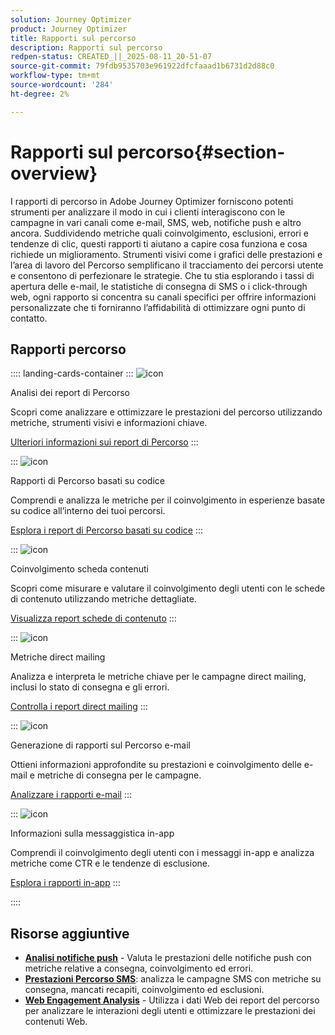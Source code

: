 ```yaml
---
solution: Journey Optimizer
product: Journey Optimizer
title: Rapporti sul percorso
description: Rapporti sul percorso
redpen-status: CREATED_||_2025-08-11_20-51-07
source-git-commit: 79fdb9535703e961922dfcfaaad1b6731d2d88c0
workflow-type: tm+mt
source-wordcount: '284'
ht-degree: 2%

---
```



# Rapporti sul percorso{#section-overview}

I rapporti di percorso in Adobe Journey Optimizer forniscono potenti strumenti per analizzare il modo in cui i clienti interagiscono con le campagne in vari canali come e-mail, SMS, web, notifiche push e altro ancora. Suddividendo metriche quali coinvolgimento, esclusioni, errori e tendenze di clic, questi rapporti ti aiutano a capire cosa funziona e cosa richiede un miglioramento. Strumenti visivi come i grafici delle prestazioni e l’area di lavoro del Percorso semplificano il tracciamento dei percorsi utente e consentono di perfezionare le strategie. Che tu stia esplorando i tassi di apertura delle e-mail, le statistiche di consegna di SMS o i click-through web, ogni rapporto si concentra su canali specifici per offrire informazioni personalizzate che ti forniranno l’affidabilità di ottimizzare ogni punto di contatto.

## Rapporti percorso

:::: landing-cards-container
:::
![icon](https://cdn.experienceleague.adobe.com/icons/chart-line.svg?lang=it)

Analisi dei report di Percorso

Scopri come analizzare e ottimizzare le prestazioni del percorso utilizzando metriche, strumenti visivi e informazioni chiave.

[Ulteriori informazioni sui report di Percorso](../using/reports/journey-global-report-cja.md)
:::

:::
![icon](https://cdn.experienceleague.adobe.com/icons/code-branch.svg?lang=it)

Rapporti di Percorso basati su codice

Comprendi e analizza le metriche per il coinvolgimento in esperienze basate su codice all’interno dei tuoi percorsi.

[Esplora i report di Percorso basati su codice](../using/reports/journey-global-report-cja-code.md)
:::

:::
![icon](https://cdn.experienceleague.adobe.com/icons/puzzle-piece.svg?lang=it)

Coinvolgimento scheda contenuti

Scopri come misurare e valutare il coinvolgimento degli utenti con le schede di contenuto utilizzando metriche dettagliate.

[Visualizza report schede di contenuto](../using/reports/journey-global-report-cja-content.md)
:::

:::
![icon](https://cdn.experienceleague.adobe.com/icons/envelope.svg?lang=it)

Metriche direct mailing

Analizza e interpreta le metriche chiave per le campagne direct mailing, inclusi lo stato di consegna e gli errori.

[Controlla i report direct mailing](../using/reports/journey-global-report-cja-direct.md)
:::

:::
![icon](https://cdn.experienceleague.adobe.com/icons/envelope-open.svg?lang=it)

Generazione di rapporti sul Percorso e-mail

Ottieni informazioni approfondite su prestazioni e coinvolgimento delle e-mail e metriche di consegna per le campagne.

[Analizzare i rapporti e-mail](../using/reports/journey-global-report-cja-email.md)
:::

:::
![icon](https://cdn.experienceleague.adobe.com/icons/mobile.svg?lang=it)

Informazioni sulla messaggistica in-app

Comprendi il coinvolgimento degli utenti con i messaggi in-app e analizza metriche come CTR e le tendenze di esclusione.

[Esplora i rapporti in-app](../using/reports/journey-global-report-cja-inapp.md)
:::

::::


## Risorse aggiuntive

- **[Analisi notifiche push](../using/reports/journey-global-report-cja-push.md)** - Valuta le prestazioni delle notifiche push con metriche relative a consegna, coinvolgimento ed errori.
- **[Prestazioni Percorso SMS](../using/reports/journey-global-report-cja-sms.md)**: analizza le campagne SMS con metriche su consegna, mancati recapiti, coinvolgimento ed esclusioni.
- **[Web Engagement Analysis](../using/reports/journey-global-report-cja-web.md)** - Utilizza i dati Web dei report del percorso per analizzare le interazioni degli utenti e ottimizzare le prestazioni dei contenuti Web.
